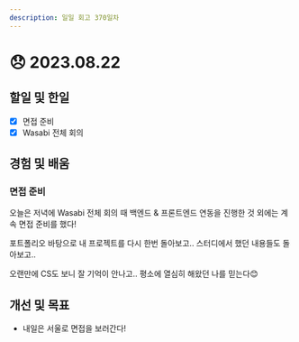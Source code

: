 ```yaml
---
description: 일일 회고 370일차
---
```


# 😞 2023.08.22

## 할일 및 한일&#x20;

* [x] 면접 준비&#x20;
* [x] Wasabi 전체 회의&#x20;

## 경험 및 배움&#x20;

### 면접 준비&#x20;

오늘은 저녁에 Wasabi 전체 회의 때 백엔드 & 프론트엔드 연동을 진행한 것 외에는 계속 면접 준비를 했다!

포트폴리오 바탕으로 내 프로젝트를 다시 한번 돌아보고.. 스터디에서 했던 내용들도 돌아보고..

오랜만에 CS도 보니 잘 기억이 안나고.. 평소에 열심히 해왔던 나를 믿는다😊

## 개선 및 목표&#x20;

* 내일은 서울로 면접을 보러간다!&#x20;
